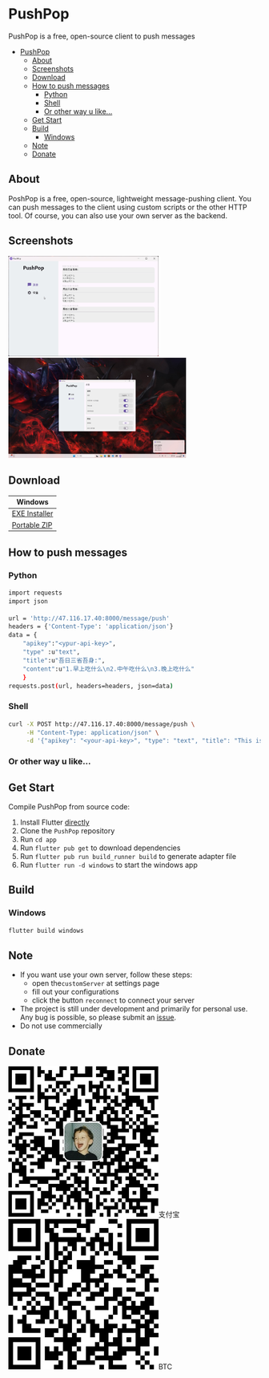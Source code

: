# PushPop

[github]: https://github.com/unrollable/pushpop

PushPop is a free, open-source client to push messages

- [PushPop](#pushpop)
  - [About](#about)
  - [Screenshots](#screenshots)
  - [Download](#download)
  - [How to push messages](#how-to-push-messages)
    - [Python](#python)
    - [Shell](#shell)
    - [Or other way u like...](#or-other-way-u-like)
  - [Get Start](#get-start)
  - [Build](#build)
    - [Windows](#windows)
  - [Note](#note)
  - [Donate](#donate)


## About
PoshPop is a free, open-source, lightweight message-pushing client. You can push messages to the client using custom scripts or the other HTTP tool. 
Of course, you can also use your own server as the backend.

## Screenshots
<img src="/doc/images/screenshot-message.jpg" alt="Screenshot Message" width="300" /><img src="/doc/images/screenshot-notice.jpg" alt="Screenshot Notice" width="355" />

## Download

| Windows                 |
|-------------------------|
| [EXE Installer][latest] |
| [Portable ZIP][latest]  |

[latest]: https://github.com/unrollable/pushpop/releases/latest

## How to push messages

### Python

```bash
import requests
import json

url = 'http://47.116.17.40:8000/message/push'
headers = {'Content-Type': 'application/json'}
data = {
    "apikey":"<ypur-api-key>",
    "type" :u"text",
    "title":u"吾日三省吾身:",
    "content":u"1.早上吃什么\n2.中午吃什么\n3.晚上吃什么"
    }
requests.post(url, headers=headers, json=data)
```

### Shell

```bash
curl -X POST http://47.116.17.40:8000/message/push \
     -H "Content-Type: application/json" \
     -d '{"apikey": "<your-api-key>", "type": "text", "title": "This is Title", "content": "This is Content"}'
```

### Or other way u like...


## Get Start

Compile PushPop from source code:

1. Install Flutter [directly](https://flutter.dev)
2. Clone the `PushPop` repository
3. Run `cd app`
4. Run `flutter pub get` to download dependencies
5. Run `flutter pub run build_runner build` to generate adapter file
6. Run `flutter run -d windows` to start the windows app


## Build

### Windows

```bash
flutter build windows
```

## Note
- If you want use your own server, follow these steps:
  -  open the`customServer` at settings page
  -  fill out your configurations
  -  click the button `reconnect` to connect your server
- The project is still under development and primarily for personal use. Any bug is possible, so please submit an [issue](https://github.com/unrollable/pushpop/issues).
- Do not use commercially

## Donate
<img src="/doc/images/alipay.jpg" alt="支付宝" width="300" />支付宝<img src="/doc/images/btc.jpg" alt="支付宝" width="300" />BTC
